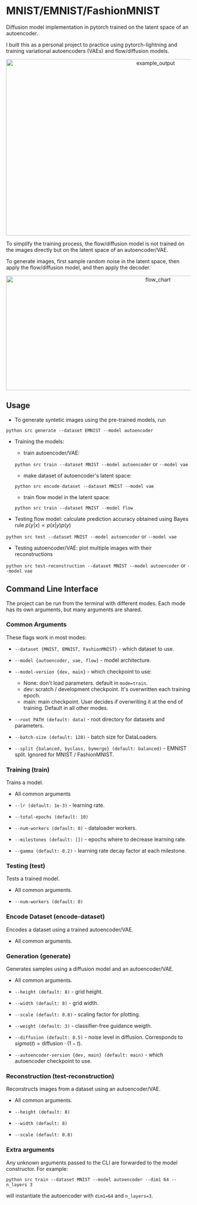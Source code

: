 # MNIST/EMNIST/FashionMNIST

Diffusion model implementation in pytorch trained on the latent space of an autoencoder.

I built this as a personal project to practice using pytorch-lightning and training variational autoencoders (VAEs) and flow/diffusion models.

<div align="center">
  <img src="https://github.com/user-attachments/assets/f39e7db0-3617-4bc0-b5f9-3f718a843595" width="800" height="480" alt="example_output"/>
</div>

To simplify the training process, the flow/diffusion model is not trained on the images directly but on the latent space of an autoencoder/VAE.

To generate images, first sample random noise in the latent space, then apply the flow/diffusion model, and then apply the decoder.

<div align="center">
  <img src="https://github.com/user-attachments/assets/78042bd6-ec5f-443b-8831-76f3f92e7056"  width="813" height="312" alt="flow_chart"/>
</div>

## Usage

- To generate syntetic images using the pre-trained models, run

`python src generate --dataset EMNIST --model autoencoder`

- Training the models:
    - train autoencoder/VAE:

    `python src train --dataset MNIST --model autoencoder` or `--model vae`

    - make dataset of autoencoder's latent space:

    `python src encode-dataset --dataset MNIST --model vae`

    - train flow model in the latent space:

    `python src train --dataset MNIST --model flow`

- Testing flow model: calculate prediction accuracy obtained using Bayes rule $p(y | x) \propto p(x | y) p(y)$

`python src test --dataset MNIST --model autoencoder` or `--model vae` 

- Testing autoencoder/VAE: plot multiple images with their reconstructions

`python src test-reconstruction --dataset MNIST --model autoencoder` or `--model vae`

## Command Line Interface

The project can be run from the terminal with different modes. Each mode has its own arguments, but many arguments are shared.

### Common Arguments

These flags work in most modes:

- `--dataset {MNIST, EMNIST, FashionMNIST}` - which dataset to use.

- `--model {autoencoder, vae, flow}` - model architecture.

- `--model-version {dev, main}` - which checkpoint to use:
    - None: don't load parameters. default in `mode=train`.
    - dev: scratch / development checkpoint. It's overwritten each training epoch.
    - main: main checkpoint. User decides if overwriting it at the end of training. Default in all other modes.

- `--root PATH (default: data)` - root directory for datasets and parameters.

- `--batch-size (default: 128)` - batch size for DataLoaders.

- `--split {balanced, byclass, bymerge} (default: balanced)` - EMNIST split. Ignored for MNIST / FashionMNIST.

### Training (train)

Trains a model.

- All common arguments

- `--lr (default: 1e-3)` - learning rate.

- `--total-epochs (default: 10)`

- `--num-workers (default: 0)` - dataloader workers.

- `--milestones (default: [])` - epochs where to decrease learning rate.

- `--gamma (default: 0.2)` - learning rate decay factor at each milestone.

### Testing (test)
Tests a trained model.

- All common arguments.

- `--num-workers (default: 0)`

### Encode Dataset (encode-dataset)
Encodes a dataset using a trained autoencoder/VAE.

- All common arguments.

### Generation (generate)
Generates samples using a diffusion model and an autoencoder/VAE.

- All common arguments.

- `--height (default: 8)` - grid height.

- `--width (default: 8)` - grid width.

- `--scale (default: 0.8)` - scaling factor for plotting.

- `--weight (default: 3)` - classifier-free guidance weigth.

- `--diffusion (default: 0.5)` - noise level in diffusion. Corresponds to $sigma(t) = \text{diffusion} \cdot (1 - t)$.

- `--autoencoder-version {dev, main} (default: main)` - which autoencoder checkpoint to use.

### Reconstruction (test-reconstruction)
Reconstructs images from a dataset using an autoencoder/VAE.

- All common arguments.

- `--height (default: 8)`

- `--width (default: 8)`

- `--scale (default: 0.8)`

### Extra arguments
Any unknown arguments passed to the CLI are forwarded to the model constructor. For example:

```python src train --dataset MNIST --model autoencoder --dim1 64 --n_layers 3```

will instantiate the autoencoder with `dim1=64` and `n_layers=3`.
